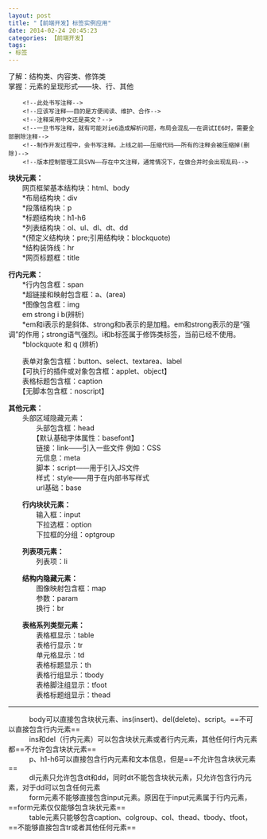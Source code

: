 ```yaml
---
layout: post
title: "【前端开发】标签实例应用"
date: 2014-02-24 20:45:23
categories: 【前端开发】
tags:
- 标签
---
```

了解：结构类、内容类、修饰类  
掌握：元素的呈现形式——块、行、其他  

```
	<!--此处书写注释-->
	<!--应该写注释——目的是方便阅读、维护、合作-->
	<!--注释采用中文还是英文？-->
	<!--一旦书写注释，就有可能对ie6造成解析问题，布局会混乱——在调试IE6时，需要全部删除注释-->
	<!--制作开发过程中，会书写注释。上线之前——压缩代码——所有的注释会被压缩掉(删除)-->
	<!--版本控制管理工具SVN——存在中文注释，通常情况下，在做合并时会出现乱码-->
```

**块状元素：**  
　　网页框架基本结构块：html、body  
　　\*布局结构块：div  
　　\*段落结构块：p  
　　\*标题结构块：h1-h6  
　　\*列表结构块：ol、ul、dl、dt、dd  
　　\*(预定义结构块：pre;引用结构块：blockquote)  
　　\*结构装饰线：hr  
　　\*网页标题框：title  


<!-- more -->

**行内元素：**  
　　\*行内包含框：span  
　　\*超链接和映射包含框：a、(area)  
　　\*图像包含框：img  
　　em strong i b(辨析)  
　　\*em和i表示的是斜体、strong和b表示的是加粗。em和strong表示的是“强调”的作用；strong语气强烈。i和b标签属于修饰类标签，当前已经不使用。  
　　\*blockquote 和 q (辨析)  

　　表单对象包含框：button、select、textarea、label  
　　【可执行的插件或对象包含框：applet、object】  
　　表格标题包含框：caption  
　　【无脚本包含框：noscript】  

**其他元素：**  
　　头部区域隐藏元素：  
　　　　头部包含框：head  
　　　　【默认基础字体属性：basefont】  
　　　　链接：link——引入一些文件 例如：CSS  
　　　　元信息：meta  
　　　　脚本：script——用于引入JS文件  
　　　　样式：style——用于在内部书写样式  
　　　　url基础：base  

　　**行内块状元素：**  
　　　　输入框：input  
　　　　下拉选框：option  
　　　　下拉框的分组：optgroup  

　　**列表项元素：**  
　　　　列表项：li  

　　**结构内隐藏元素：**  
　　　　图像映射包含框：map  
　　　　参数：param  
　　　　换行：br  

　　**表格系列类型元素：**  
　　　　表格框显示：table  
　　　　表格行显示：tr  
　　　　单元格显示：td  
　　　　表格标题显示：th  
　　　　表格行组显示：tbody  
　　　　表格脚注组显示：tfoot  
　　　　表格标题组显示：thead  

------


　　　body可以直接包含块状元素、ins(insert)、del(delete)、script。==不可以直接包含行内元素==  
　　　ins和del（行内元素）可以包含块状元素或者行内元素，其他任何行内元素都==不允许包含块状元素==  
　　　p、h1-h6可以直接包含行内元素和文本信息，但是==不允许包含块状元素==  
　　　dl元素只允许包含dt和dd，同时dt不能包含块状元素，只允许包含行内元素，对于dd可以包含任何元素  
　　　form元素不能够直接包含input元素。原因在于input元素属于行内元素，==form元素仅仅能够包含块状元素==  
　　　table元素只能够包含caption、colgroup、col、thead、tbody、tfoot，==不能够直接包含tr或者其他任何元素==  